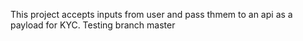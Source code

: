 This project accepts inputs from user and pass thmem to an api as a payload for KYC.
Testing branch master